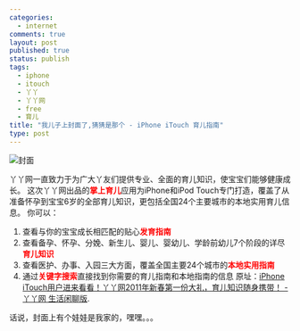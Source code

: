 ```yaml
--- 
categories: 
  - internet
comments: true
layout: post
published: true
status: publish
tags: 
  - iphone
  - itouch
  - 丫丫
  - 丫丫网
  - free
  - 育儿
title: "我儿子上封面了,猜猜是那个 - iPhone iTouch 育儿指南"
type: post
---
```

<img src="/images/uploads/2011/02/6iyaya_group1_M04_43_86_wKgA4E1SKz8AAAAAAABXEQpxSkc281.jpg" alt="封面">

 
丫丫网一直致力于为广大丫友们提供专业、全面的育儿知识，使宝宝们能够健康成长。
这次丫丫网出品的<strong><span style="color: #ff0000;">掌上育儿</span></strong>应用为iPhone和iPod Touch专门打造，覆盖了从准备怀孕到宝宝6岁的全部育儿知识，更包括全国24个主要城市的本地实用育儿信息。
你可以：
1. 查看与你的宝宝成长相匹配的贴心<strong><span style="color: #ff0000;">发育指南</span></strong>
2. 查看备孕、怀孕、分娩、新生儿、婴儿、婴幼儿、学龄前幼儿7个阶段的详尽<span style="color: #ff0000;"><strong>育儿知识</strong></span>
3. 查看医护、办事、入园三大方面，覆盖全国主要24个城市的<strong><span style="color: #ff0000;">本地实用指南</span></strong>
4. 通过<strong><span style="color: #ff0000;">关键字搜索</span></strong>直接找到你需要的育儿指南和本地指南的信息
原址：<a href="http://www.iyaya.com/talk/41/1065587-1-0">iPhone iTouch用户进来看看！丫丫网2011年新春第一份大礼，育儿知识随身携带！ - 丫丫网 生活闲聊版</a>.

话说，封面上有个娃娃是我家的，嘿嘿。。。
